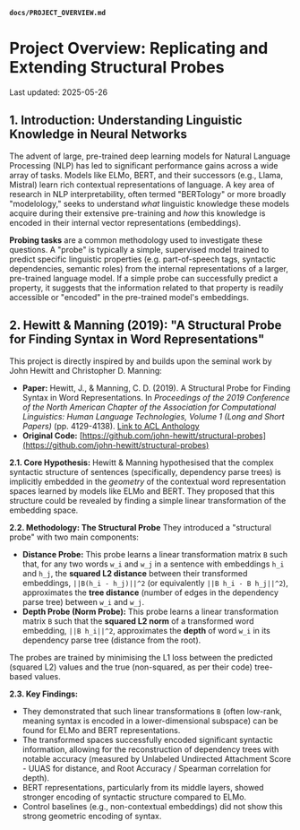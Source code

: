 **`docs/PROJECT_OVERVIEW.md`**
# Project Overview: Replicating and Extending Structural Probes

Last updated: 2025-05-26

## 1. Introduction: Understanding Linguistic Knowledge in Neural Networks

The advent of large, pre-trained deep learning models for Natural Language Processing (NLP) has led to significant performance gains across a wide array of tasks. Models like ELMo, BERT, and their successors (e.g., Llama, Mistral) learn rich contextual representations of language. A key area of research in NLP interpretability, often termed "BERTology" or more broadly "modelology," seeks to understand *what* linguistic knowledge these models acquire during their extensive pre-training and *how* this knowledge is encoded in their internal vector representations (embeddings).

**Probing tasks** are a common methodology used to investigate these questions. A "probe" is typically a simple, supervised model trained to predict specific linguistic properties (e.g. part-of-speech tags, syntactic dependencies, semantic roles) from the internal representations of a larger, pre-trained language model. If a simple probe can successfully predict a property, it suggests that the information related to that property is readily accessible or "encoded" in the pre-trained model's embeddings.

## 2. Hewitt & Manning (2019): "A Structural Probe for Finding Syntax in Word Representations"

This project is directly inspired by and builds upon the seminal work by John Hewitt and Christopher D. Manning:

*   **Paper:** Hewitt, J., & Manning, C. D. (2019). A Structural Probe for Finding Syntax in Word Representations. In *Proceedings of the 2019 Conference of the North American Chapter of the Association for Computational Linguistics: Human Language Technologies, Volume 1 (Long and Short Papers)* (pp. 4129-4138). [Link to ACL Anthology](https://www.aclweb.org/anthology/N19-1042/)
*   **Original Code:** [https://github.com/john-hewitt/structural-probes](https://github.com/john-hewitt/structural-probes)

**2.1. Core Hypothesis:**
Hewitt & Manning hypothesised that the complex syntactic structure of sentences (specifically, dependency parse trees) is implicitly embedded in the *geometry* of the contextual word representation spaces learned by models like ELMo and BERT. They proposed that this structure could be revealed by finding a simple linear transformation of the embedding space.

**2.2. Methodology: The Structural Probe**
They introduced a "structural probe" with two main components:

*   **Distance Probe:** This probe learns a linear transformation matrix `B` such that, for any two words `w_i` and `w_j` in a sentence with embeddings `h_i` and `h_j`, the **squared L2 distance** between their transformed embeddings, `||B(h_i - h_j)||^2` (or equivalently `||B h_i - B h_j||^2`), approximates the **tree distance** (number of edges in the dependency parse tree) between `w_i` and `w_j`.
*   **Depth Probe (Norm Probe):** This probe learns a linear transformation matrix `B` such that the **squared L2 norm** of a transformed word embedding, `||B h_i||^2`, approximates the **depth** of word `w_i` in its dependency parse tree (distance from the root).

The probes are trained by minimising the L1 loss between the predicted (squared L2) values and the true (non-squared, as per their code) tree-based values.

**2.3. Key Findings:**
*   They demonstrated that such linear transformations `B` (often low-rank, meaning syntax is encoded in a lower-dimensional subspace) can be found for ELMo and BERT representations.
*   The transformed spaces successfully encoded significant syntactic information, allowing for the reconstruction of dependency trees with notable accuracy (measured by Unlabeled Undirected Attachment Score - UUAS for distance, and Root Accuracy / Spearman correlation for depth).
*   BERT representations, particularly from its middle layers, showed stronger encoding of syntactic structure compared to ELMo.
*   Control baselines (e.g., non-contextual embeddings) did not show this strong geometric encoding of syntax.